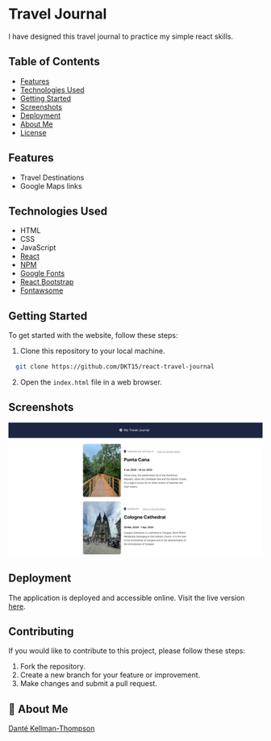 # Travel Journal

I have designed this travel journal to practice my simple react skills.

## Table of Contents

- [Features](#features)
- [Technologies Used](#technology)
- [Getting Started](#getting-started)
- [Screenshots](#screenshots)
- [Deployment](#deployment)
- [About Me](#aboutme)
- [License](#license)

## Features

- Travel Destinations
- Google Maps links

## Technologies Used

- HTML
- CSS
- JavaScript
- [React](https://react.dev/)
- [NPM](https://www.npmjs.com/)
- [Google Fonts](https://fonts.google.com/)
- [React Bootstrap](https://react-bootstrap.netlify.app/)
- [Fontawsome](https://fontawesome.com/)

## Getting Started

To get started with the website, follow these steps:

1. Clone this repository to your local machine.

```bash
  git clone https://github.com/DKT15/react-travel-journal
```

2. Open the `index.html` file in a web browser.

## Screenshots

![Travel Journal screenshot.](./public/assets/travel-journal.png)

## Deployment

The application is deployed and accessible online. Visit the live version [here](https://dkt-travel-journal.netlify.app/).

## Contributing

If you would like to contribute to this project, please follow these steps:

1. Fork the repository.
2. Create a new branch for your feature or improvement.
3. Make changes and submit a pull request.

## 🚀 About Me

[Danté Kellman-Thompson](https://github.com/DKT15)
